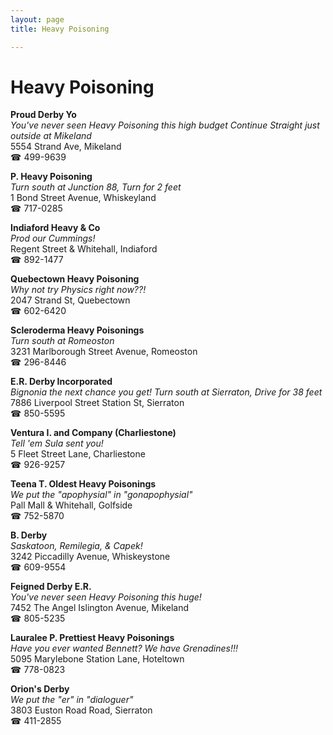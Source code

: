 ```yaml
---
layout: page 
title: Heavy Poisoning

---
```



# Heavy Poisoning


 **Proud Derby Yo**  
_You've never seen Heavy Poisoning this high budget 
Continue Straight just outside at Mikeland_  
5554 Strand Ave, Mikeland  
☎ 499-9639

**P. Heavy Poisoning**  
_Turn south at Junction 88, Turn for 2 feet_  
1 Bond Street Avenue, Whiskeyland  
☎ 717-0285

**Indiaford Heavy & Co**  
_Prod our Cummings!_  
Regent Street & Whitehall, Indiaford  
☎ 892-1477

**Quebectown Heavy Poisoning**  
_Why not try Physics right now??!_  
2047 Strand St, Quebectown  
☎ 602-6420

**Scleroderma Heavy Poisonings**  
_Turn south at Romeoston_  
3231 Marlborough Street Avenue, Romeoston  
☎ 296-8446

**E.R. Derby Incorporated**  
_Bignonia the next chance you get! 
Turn south at Sierraton, Drive for 38 feet_  
7886 Liverpool Street Station St, Sierraton  
☎ 850-5595

**Ventura I. and Company (Charliestone)**  
_Tell 'em Sula sent you!_  
5 Fleet Street Lane, Charliestone  
☎ 926-9257

**Teena T. Oldest Heavy Poisonings**  
_We put the "apophysial" in "gonapophysial"_  
Pall Mall & Whitehall, Golfside  
☎ 752-5870

**B. Derby**  
_Saskatoon, Remilegia, & Capek!_  
3242 Piccadilly Avenue, Whiskeystone  
☎ 609-9554

**Feigned Derby E.R.**  
_You've never seen Heavy Poisoning this huge!_  
7452 The Angel Islington Avenue, Mikeland  
☎ 805-5235

**Lauralee P. Prettiest Heavy Poisonings**  
_Have you ever wanted Bennett? We have Grenadines!!!_  
5095 Marylebone Station Lane, Hoteltown  
☎ 778-0823

**Orion's Derby**  
_We put the "er" in "dialoguer"_  
3803 Euston Road Road, Sierraton  
☎ 411-2855

